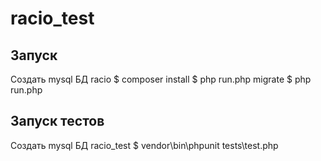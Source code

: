 # racio_test## ЗапускСоздать mysql БД racio$ composer install$ php run.php migrate$ php run.php## Запуск тестовСоздать mysql БД racio_test$ vendor\bin\phpunit tests\test.php